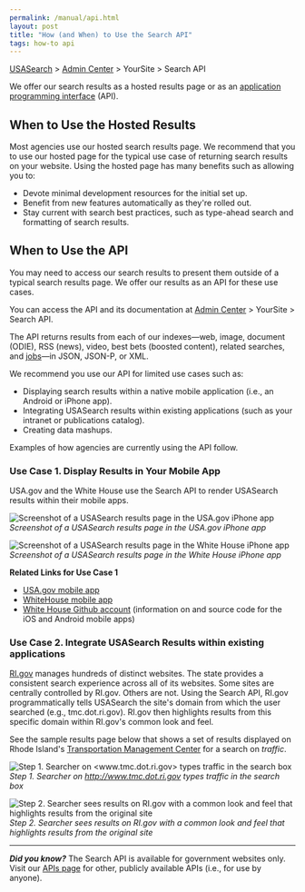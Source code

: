 ```yaml
---
permalink: /manual/api.html
layout: post
title: "How (and When) to Use the Search API"
tags: how-to api
---
```

[USASearch](http://usasearch.howto.gov) > [Admin Center](http://search.usa.gov/affiliates/home) > YourSite > Search API

We offer our search results as a hosted results page or as an [application programming interface](http://www.howto.gov/mobile/api-basics) (API).

## When to Use the Hosted Results

Most agencies use our hosted search results page. We recommend that you to use our hosted page for the typical use case of returning search results on your website. Using the hosted page has many benefits such as allowing you to:

* Devote minimal development resources for the initial set up.
* Benefit from new features automatically as they're rolled out.
* Stay current with search best practices, such as type-ahead search and formatting of search results.

## When to Use the API

You may need to access our search results to present them outside of a typical search results page. We offer our results as an API for these use cases.

You can access the API and its documentation at [Admin Center](http://search.usa.gov/affiliates/home) &gt; YourSite &gt; Search API.

The API returns results from each of our indexes&mdash;web, image, document (ODIE), RSS (news), video, best bets (boosted content), related searches, and [jobs](/developer/jobs.html)&mdash;in JSON, JSON-P, or XML.

We recommend you use our API for limited use cases such as:

* Displaying search results within a native mobile application (i.e., an Android or iPhone app).
* Integrating USASearch results within existing applications (such as your intranet or publications catalog).
* Creating data mashups.

Examples of how agencies are currently using the API follow.

### Use Case 1. Display Results in Your Mobile App

USA.gov and the White House use the Search API to render USASearch results within their mobile apps.

![Screenshot of a USASearch results page in the USA.gov iPhone app](http://f22818b4dfc10241d8a3-f1564c64756a8cfee25b6b19953b1d23.r31.cf2.rackcdn.com/tumblr_me79cgQKOE1qid15q.jpg)  
*Screenshot of a USASearch results page in the USA.gov iPhone app*

![Screenshot of a USASearch results page in the White House iPhone app](http://f22818b4dfc10241d8a3-f1564c64756a8cfee25b6b19953b1d23.r31.cf2.rackcdn.com/tumblr_me78zp7y4v1qid15q.jpg)  
*Screenshot of a USASearch results page in the White House iPhone app*

**Related Links for Use Case 1**

* [USA.gov mobile app](http://apps.usa.gov/usagov.shtml)
* [WhiteHouse mobile app](http://apps.usa.gov/the-white-house-app.shtml)
* [White House Github account](https://github.com/whitehouse) (information on and source code for the iOS and Android mobile apps)

### Use Case 2. Integrate USASearch Results within existing applications

[RI.gov](http://www.ri.gov) manages hundreds of distinct websites. The state provides a consistent search experience across all of its websites. Some sites are centrally controlled by RI.gov. Others are not. Using the Search API, RI.gov programmatically tells USASearch the site's domain from which the user searched (e.g., tmc.dot.ri.gov). RI.gov then highlights results from this specific domain within RI.gov's common look and feel.

See the sample results page below that shows a set of results displayed on Rhode Island's [Transportation Management Center](http://www.tmc.dot.ri.gov/) for a search on *traffic*.

![Step 1. Searcher on <www.tmc.dot.ri.gov> types traffic in the search box](http://f22818b4dfc10241d8a3-f1564c64756a8cfee25b6b19953b1d23.r31.cf2.rackcdn.com/tumblr_me7ej38m3P1qid15q.png)  
*Step 1. Searcher on <http://www.tmc.dot.ri.gov> types traffic in the search box*

![Step 2. Searcher sees results on RI.gov with a common look and feel that highlights results from the original site](http://f22818b4dfc10241d8a3-f1564c64756a8cfee25b6b19953b1d23.r31.cf2.rackcdn.com/tumblr_me7el3bJin1qid15q.png)  
*Step 2. Searcher sees results on RI.gov with a common look and feel that highlights results from the original site*

---
***Did you know?*** The Search API is available for government websites only. Visit our [APIs page](/developer/) for other, publicly available APIs (i.e., for use by anyone).